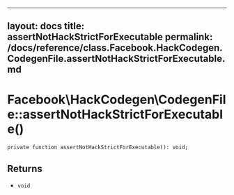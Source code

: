 
***

layout: docs
title: assertNotHackStrictForExecutable
permalink: /docs/reference/class.Facebook.HackCodegen.CodegenFile.assertNotHackStrictForExecutable.md
---







# Facebook\\HackCodegen\\CodegenFile::assertNotHackStrictForExecutable()




``` Hack
private function assertNotHackStrictForExecutable(): void;
```




## Returns




- ` void `